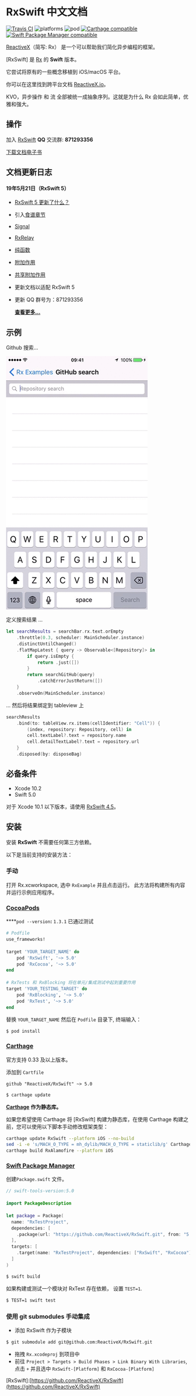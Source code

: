 # RxSwift 中文文档

[![Travis CI](https://travis-ci.org/ReactiveX/RxSwift.svg?branch=master)](https://travis-ci.org/ReactiveX/RxSwift) ![platforms](https://img.shields.io/badge/platforms-iOS%20%7C%20macOS%20%7C%20tvOS%20%7C%20watchOS%20%7C%20Linux-333333.svg) ![pod](https://img.shields.io/cocoapods/v/RxSwift.svg) [![Carthage compatible](https://img.shields.io/badge/Carthage-compatible-4BC51D.svg?style=flat)](https://github.com/Carthage/Carthage) [![Swift Package Manager compatible](https://img.shields.io/badge/Swift%20Package%20Manager-compatible-brightgreen.svg)](https://github.com/apple/swift-package-manager)

[ReactiveX](http://reactivex.io/)（简写: Rx） 是一个可以帮助我们简化异步编程的框架。

\[RxSwift\] 是 [Rx](https://github.com/Reactive-Extensions/Rx.NET) 的 **Swift** 版本。

它尝试将原有的一些概念移植到 iOS/macOS 平台。

你可以在这里找到跨平台文档 [ReactiveX.io](http://reactivex.io/)。

KVO，异步操作 和 流 全部被统一成抽象序列。这就是为什么 Rx 会如此简单，优雅和强大。

## 操作

加入 [RxSwift](https://github.com/ReactiveX/RxSwift) **QQ** 交流群: **871293356**

[下载文档电子书](https://github.com/beeth0ven/RxSwift-Chinese-Documentation/releases/download/2.0.0/RxSwiftChineseDocumentation.epub)

## 文档更新日志

#### 19年5月21日（RxSwift 5）

* [RxSwift 5 更新了什么？](recipes/whats_new_in_rxswift_5.md)
* 引入[食谱章节](recipes/)
* [Signal](rxswift_core/observable/signal.md)
* [RxRelay](recipes/rxrelay.md)
* [纯函数](recipes/pure_function.md)
* [附加作用](recipes/side_effects.md)
* [共享附加作用](recipes/share_side_effects.md)
* 更新文档以适配 RxSwift 5
* 更新 QQ 群号为：871293356

  [**查看更多...** ](about/changelog.md)

## 示例

Github 搜索...

![](.gitbook/assets/GithubSearch.gif)

定义搜索结果 ...

```swift
let searchResults = searchBar.rx.text.orEmpty
    .throttle(0.3, scheduler: MainScheduler.instance)
    .distinctUntilChanged()
    .flatMapLatest { query -> Observable<[Repository]> in
        if query.isEmpty {
            return .just([])
        }
        return searchGitHub(query)
            .catchErrorJustReturn([])
    }
    .observeOn(MainScheduler.instance)
```

... 然后将结果绑定到 tableview 上

```swift
searchResults
    .bind(to: tableView.rx.items(cellIdentifier: "Cell")) {
        (index, repository: Repository, cell) in
        cell.textLabel?.text = repository.name
        cell.detailTextLabel?.text = repository.url
    }
    .disposed(by: disposeBag)
```

## 必备条件

* Xcode 10.2
* Swift 5.0

对于 Xcode 10.1 以下版本，请使用 [RxSwift 4.5](https://github.com/ReactiveX/RxSwift/releases/tag/4.5.0)。

## 安装

安装 **RxSwift** 不需要任何第三方依赖。

以下是当前支持的安装方法：

### 手动

打开 Rx.xcworkspace, 选中 `RxExample` 并且点击运行。 此方法将构建所有内容并运行示例应用程序。

### [CocoaPods](https://guides.cocoapods.org/using/using-cocoapods.html)

 ****`pod --version`**:** `1.3.1` 已通过测试

```ruby
# Podfile
use_frameworks!

target 'YOUR_TARGET_NAME' do
    pod 'RxSwift', '~> 5.0'
    pod 'RxCocoa', '~> 5.0'
end

# RxTests 和 RxBlocking 将在单元/集成测试中起到重要作用
target 'YOUR_TESTING_TARGET' do
    pod 'RxBlocking', '~> 5.0'
    pod 'RxTest', '~> 5.0'
end
```

替换 `YOUR_TARGET_NAME` 然后在 `Podfile` 目录下, 终端输入：

```bash
$ pod install
```

### [Carthage](https://github.com/Carthage/Carthage)

官方支持 0.33 及以上版本。

添加到 `Cartfile`

```text
github "ReactiveX/RxSwift" ~> 5.0
```

```bash
$ carthage update
```

[**Carthage**](https://github.com/Carthage/Carthage) **作为静态库。**

如果您希望使用 Carthage 将 \[RxSwift\] 构建为静态库，在使用 Carthage 构建之前，您可以使用以下脚本手动修改框架类型：

```bash
carthage update RxSwift --platform iOS --no-build
sed -i -e 's/MACH_O_TYPE = mh_dylib/MACH_O_TYPE = staticlib/g' Carthage/Checkouts/RxSwift/Rx.xcodeproj/project.pbxproj
carthage build RxAlamofire --platform iOS
```

### [Swift Package Manager](https://github.com/apple/swift-package-manager)

创建`Package.swift` 文件。

```swift
// swift-tools-version:5.0

import PackageDescription

let package = Package(
  name: "RxTestProject",
  dependencies: [
    .package(url: "https://github.com/ReactiveX/RxSwift.git", from: "5.0.0")
  ],
  targets: [
    .target(name: "RxTestProject", dependencies: ["RxSwift", "RxCocoa"])
  ]
)
```

```bash
$ swift build
```

如果构建或测试一个模块对 RxTest 存在依赖， 设置 `TEST=1`.

```bash
$ TEST=1 swift test
```

### 使用 git submodules 手动集成

* 添加 RxSwift 作为子模块

```bash
$ git submodule add git@github.com:ReactiveX/RxSwift.git
```

* 拖拽 `Rx.xcodeproj` 到项目中
* 前往 `Project > Targets > Build Phases > Link Binary With Libraries`, 点击 `+` 并且选中 `RxSwift-[Platform]` 和 `RxCocoa-[Platform]`

\[RxSwift\]:[https://github.com/ReactiveX/RxSwift](https://github.com/ReactiveX/RxSwift)

